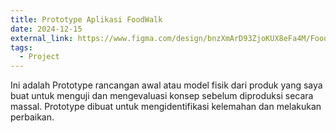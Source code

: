 ```yaml
---
title: Prototype Aplikasi FoodWalk
date: 2024-12-15
external_link: https://www.figma.com/design/bnzXmArD93ZjoKUX8eFa4M/FoodWalk?node-id=1-4&p=f&t=tflITKx30HhprnIN-0
tags:
  - Project
---
```


Ini adalah Prototype rancangan awal atau model fisik dari produk yang saya buat untuk menguji dan mengevaluasi konsep sebelum diproduksi secara massal. Prototype dibuat untuk mengidentifikasi kelemahan dan melakukan perbaikan.

<!--more-->
